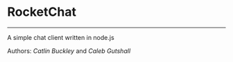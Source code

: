 # __RocketChat__ #

* * *

A simple chat client written in node.js

Authors: _Catlin Buckley_ and _Caleb Gutshall_
